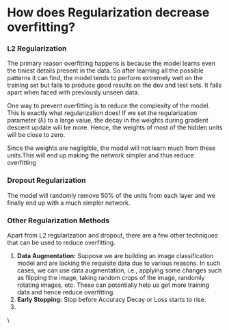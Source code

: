 # How does Regularization decrease overfitting?

### L2 Regularization&#x20;

The primary reason overfitting happens is because the model learns even the tiniest details present in the data. So after learning all the possible patterns it can find, the model tends to perform extremely well on the training set but fails to produce good results on the dev and test sets. It falls apart when faced with previously unseen data.

One way to prevent overfitting is to reduce the complexity of the model. This is exactly what regularization does! If we set the regularization parameter (ƛ) to a large value, the decay in the weights during gradient descent update will be more. Hence, the weights of most of the hidden units will be close to zero.

Since the weights are negligible, the model will not learn much from these units.This will end up making the network simpler and thus reduce overfitting

### Dropout Regularization

The model will randomly remove 50% of the units from each layer and we finally end up with a much simpler network.

### Other Regularization Methods

Apart from L2 regularization and dropout, there are a few other techniques that can be used to reduce overfitting.

1. **Data Augmentation:** Suppose we are building an image classification model and are lacking the requisite data due to various reasons. In such cases, we can use data augmentation, i.e., applying some changes such as flipping the image, taking random crops of the image, randomly rotating images, etc. These can potentially help us get more training data and hence reduce overfitting.
2. **Early Stopping:** Stop before Accuracy Decay or Loss starts to rise.&#x20;
3.

\


